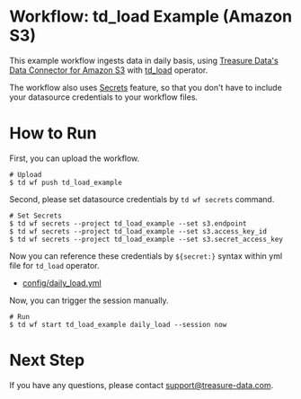 # Workflow: td_load Example (Amazon S3)

This example workflow ingests data in daily basis, using [Treasure Data's Data Connector for Amazon S3](https://docs.treasuredata.com/display/public/INT/Amazon+S3+Import+Integration) with [td_load](https://docs.digdag.io/operators.html#td-load-treasure-data-bulk-loading) operator.

The workflow also uses [Secrets](https://docs.treasuredata.com/display/public/PD/Workflows+and+Machine+Learning-secrets) feature, so that you don't have to include your datasource credentials to your workflow files.

# How to Run

First, you can upload the workflow.

    # Upload
    $ td wf push td_load_example

Second, please set datasource credentials by `td wf secrets` command.

    # Set Secrets
    $ td wf secrets --project td_load_example --set s3.endpoint
    $ td wf secrets --project td_load_example --set s3.access_key_id
    $ td wf secrets --project td_load_example --set s3.secret_access_key

Now you can reference these credentials by `${secret:}` syntax within yml file for `td_load` operator.

- [config/daily_load.yml](config/daily_load.yml)

Now, you can trigger the session manually.

    # Run
    $ td wf start td_load_example daily_load --session now
    
# Next Step

If you have any questions, please contact support@treasure-data.com.
